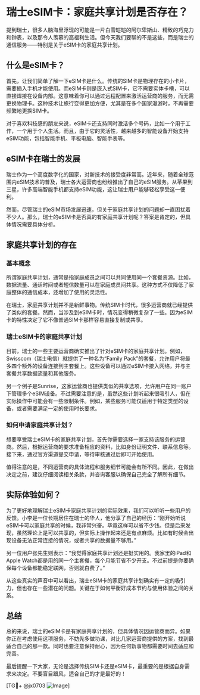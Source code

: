 # 瑞士eSIM卡：家庭共享计划是否存在？

提到瑞士，很多人脑海里浮现的可能是一片白雪皑皑的阿尔卑斯山、精致的巧克力和钟表，以及那令人羡慕的高福利生活。但今天我们要聊的不是这些，而是瑞士的通信服务——特别是关于eSIM卡的家庭共享计划。

## 什么是eSIM卡？

首先，让我们简单了解一下eSIM卡是什么。传统的SIM卡是物理存在的小卡片，需要插入手机才能使用。而eSIM卡则是嵌入式SIM卡，它不需要实体卡槽，可以直接焊接在设备内部。这意味着你可以通过远程配置来激活运营商的服务，而无需更换物理卡。这种技术让旅行变得更加方便，尤其是在多个国家漫游时，不再需要频繁地更换SIM卡。

对于喜欢科技感的朋友来说，eSIM卡还支持同时激活多个号码，比如一个用于工作，一个用于个人生活。而且，由于它的灵活性，越来越多的智能设备开始支持eSIM功能，包括智能手机、平板电脑、智能手表等。

## eSIM卡在瑞士的发展

瑞士作为一个高度数字化的国家，对新技术的接受度非常高。近年来，随着全球范围内eSIM技术的普及，瑞士各大运营商也纷纷推出了自己的eSIM服务。从苹果到三星，许多高端智能手机都支持eSIM功能，这让瑞士用户能够轻松享受这一便利。

然而，尽管瑞士的eSIM市场发展迅速，但关于家庭共享计划的问题却一直困扰着不少人。那么，瑞士的eSIM卡是否真的有家庭共享计划呢？答案是肯定的，但具体情况需要具体分析。

## 家庭共享计划的存在

### 基本概念

所谓家庭共享计划，通常是指家庭成员之间可以共同使用同一个套餐资源。比如，数据流量、通话时间或者短信数量可以在家庭成员间共享。这种方式不仅降低了家庭整体的通信成本，还增加了使用的灵活性。

在瑞士，家庭共享计划并不是新鲜事物。传统SIM卡时代，很多运营商就已经提供了类似的套餐。然而，当涉及到eSIM卡时，情况变得稍微复杂了一些。因为eSIM卡的特性决定了它不像普通SIM卡那样容易直接复制或共享。

### 瑞士eSIM卡的家庭共享计划

目前，瑞士的一些主要运营商确实推出了针对eSIM卡的家庭共享计划。例如，Swisscom（瑞士电信）就提供了一种名为“Family Pack”的套餐，允许用户将最多四个额外的设备连接到主套餐上。这些设备可以通过eSIM卡接入网络，并与主套餐共享数据流量和其他服务。

另一个例子是Sunrise，这家运营商也提供类似的共享选项，允许用户在同一账户下管理多个eSIM设备。不过需要注意的是，虽然这些计划听起来很吸引人，但在实际操作中可能会有一些限制条件。例如，某些服务可能仅适用于特定类型的设备，或者需要满足一定的使用时长要求。

### 如何申请家庭共享计划？

想要享受瑞士eSIM卡的家庭共享计划，首先你需要选择一家支持该服务的运营商。然后，根据运营商的要求准备相应的资料，比如身份证明文件、联系信息等。接下来，通过官方渠道提交申请，等待审核通过后即可开始使用。

值得注意的是，不同运营商的具体流程和服务细节可能会有所不同。因此，在做出决定之前，建议仔细阅读相关条款，并咨询客服以确保自己完全了解所有细节。

## 实际体验如何？

为了更好地理解瑞士eSIM卡家庭共享计划的实际效果，我们可以听听一些用户的反馈。小李是一位长期居住在瑞士的华人，他分享了自己的经历：“刚开始听说eSIM卡可以家庭共享的时候，我非常兴奋。毕竟这样可以省不少钱。但是后来发现，虽然理论上是可以共享的，但实际上操作起来还是有点麻烦。比如有时候会出现设备无法正常连接的情况，或者共享的数据量不够用。”

另一位用户张先生则表示：“我觉得家庭共享计划还是挺实用的。我家里的iPad和Apple Watch都是用的同一个主套餐，每个月能节省不少开支。不过前提是你要确保每个设备都能稳定联网，否则就白费了。”

从这些真实的声音中可以看出，瑞士eSIM卡的家庭共享计划确实有一定的吸引力，但也存在一些潜在的问题。关键在于如何平衡好成本节约与使用体验之间的关系。

## 总结

总的来说，瑞士的eSIM卡是有家庭共享计划的，但具体情况因运营商而异。如果你正在考虑使用这项服务，不妨先多做功课，对比几家运营商提供的方案，找到最适合自己的那一款。同时也要注意保持耐心，因为任何新事物都需要时间去适应和完善。

最后提醒一下大家，无论是选择传统SIM卡还是eSIM卡，最重要的是根据自身需求来决定。不要盲目跟风，适合自己的才是最好的！

[TG💪+ @jx0703 ![Image](https://github.com/user-attachments/assets/dbca1d08-cadb-493c-b0ec-ad6f7a83f270)]